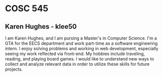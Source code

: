 # COSC 545
## Karen Hughes - klee50

I am Karen Hughes, and I am pursing a Master's in Computer Science. I'm a GTA for the EECS department and work part-time as a software engineering intern. I enjoy solving problems and working in web development, especially seeing my work reflected via front-end. My hobbies include traveling, reading, and playing board games. I would like to understand new ways to collect and analyze relevant data in order to utilize these skills for future projects.
